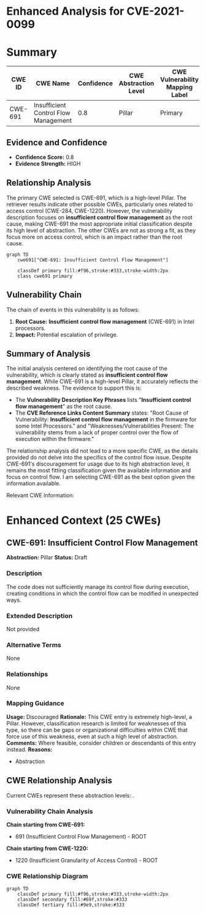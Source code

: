 # Enhanced Analysis for CVE-2021-0099

# Summary
| CWE ID | CWE Name | Confidence | CWE Abstraction Level | CWE Vulnerability Mapping Label | CWE-Vulnerability Mapping Notes |
|---|---|---|---|---|---|
| CWE-691 | Insufficient Control Flow Management | 0.8 | Pillar | Primary | Discouraged |

## Evidence and Confidence

*   **Confidence Score:** 0.8
*   **Evidence Strength:** HIGH

## Relationship Analysis
The primary CWE selected is CWE-691, which is a high-level Pillar. The retriever results indicate other possible CWEs, particularly ones related to access control (CWE-284, CWE-1220). However, the vulnerability description focuses on **insufficient control flow management** as the root cause, making CWE-691 the most appropriate initial classification despite its high level of abstraction. The other CWEs are not as strong a fit, as they focus more on access control, which is an impact rather than the root cause.

```mermaid
graph TD
    cwe691["CWE-691: Insufficient Control Flow Management"]
    
    classDef primary fill:#f96,stroke:#333,stroke-width:2px
    class cwe691 primary
```

## Vulnerability Chain
The chain of events in this vulnerability is as follows:
1.  **Root Cause:** **Insufficient control flow management** (CWE-691) in Intel processors.
2.  **Impact:** Potential escalation of privilege.

## Summary of Analysis
The initial analysis centered on identifying the root cause of the vulnerability, which is clearly stated as **insufficient control flow management**. While CWE-691 is a high-level Pillar, it accurately reflects the described weakness. The evidence to support this is:

*   The **Vulnerability Description Key Phrases** lists "**Insufficient control flow management**" as the root cause.
*   The **CVE Reference Links Content Summary** states: "Root Cause of Vulnerability: **Insufficient control flow management** in the firmware for some Intel Processors." and "Weaknesses/Vulnerabilities Present: The vulnerability stems from a lack of proper control over the flow of execution within the firmware."

The relationship analysis did not lead to a more specific CWE, as the details provided do not delve into the specifics of the control flow issue. Despite CWE-691's discouragement for usage due to its high abstraction level, it remains the most fitting classification given the available information and focus on control flow.
I am selecting CWE-691 as the best option given the information available.

Relevant CWE Information:

# Enhanced Context (25 CWEs)

## CWE-691: Insufficient Control Flow Management
**Abstraction:** Pillar
**Status:** Draft

### Description
The code does not sufficiently manage its control flow during execution, creating conditions in which the control flow can be modified in unexpected ways.

### Extended Description
Not provided

### Alternative Terms
None

### Relationships
None

### Mapping Guidance
**Usage:** Discouraged
**Rationale:** This CWE entry is extremely high-level, a Pillar. However, classification research is limited for weaknesses of this type, so there can be gaps or organizational difficulties within CWE that force use of this weakness, even at such a high level of abstraction.
**Comments:** Where feasible, consider children or descendants of this entry instead.
**Reasons:**
- Abstraction


## CWE Relationship Analysis

Current CWEs represent these abstraction levels: .


### Vulnerability Chain Analysis

**Chain starting from CWE-691:**
- 691 (Insufficient Control Flow Management) - ROOT


**Chain starting from CWE-1220:**
- 1220 (Insufficient Granularity of Access Control) - ROOT



### CWE Relationship Diagram

```mermaid
graph TD
    classDef primary fill:#f96,stroke:#333,stroke-width:2px
    classDef secondary fill:#69f,stroke:#333
    classDef tertiary fill:#9e9,stroke:#333
```